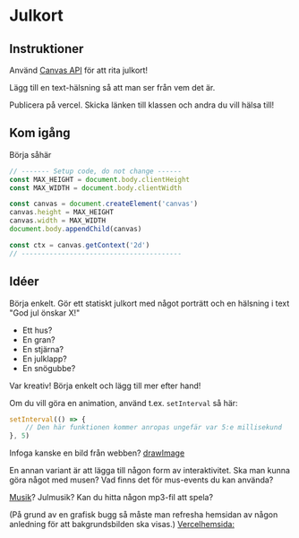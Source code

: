 # Julkort

## Instruktioner

Använd [Canvas API](https://developer.mozilla.org/en-US/docs/Web/API/Canvas_API) för att rita julkort!

Lägg till en text-hälsning så att man ser från vem det är.

Publicera på vercel. Skicka länken till klassen och andra du vill hälsa till!

## Kom igång

Börja såhär
````javascript
// ------- Setup code, do not change ------
const MAX_HEIGHT = document.body.clientHeight
const MAX_WIDTH = document.body.clientWidth

const canvas = document.createElement('canvas')
canvas.height = MAX_HEIGHT
canvas.width = MAX_WIDTH
document.body.appendChild(canvas)

const ctx = canvas.getContext('2d')
// ----------------------------------------
````

## Idéer

Börja enkelt. Gör ett statiskt julkort med något porträtt och en hälsning i text "God jul önskar X!"

* Ett hus?
* En gran?
* En stjärna?
* En julklapp?
* En snögubbe?

Var kreativ! Börja enkelt och lägg till mer efter hand!

Om du vill göra en animation, använd t.ex. `setInterval` så här:
````javascript
setInterval(() => {
    // Den här funktionen kommer anropas ungefär var 5:e millisekund
}, 5)
````

Infoga kanske en bild från webben? [drawImage](https://developer.mozilla.org/en-US/docs/Web/API/CanvasRenderingContext2D/drawImage)

En annan variant är att lägga till någon form av interaktivitet. Ska man kunna göra något med musen? Vad finns det för mus-events du kan använda?

[Musik](https://developer.mozilla.org/en-US/docs/Web/API/HTMLAudioElement/Audio)? Julmusik? Kan du hitta någon mp3-fil att spela?

(På grund av en grafisk bugg så måste man refresha hemsidan av någon anledning för att bakgrundsbilden ska visas.)
[Vercelhemsida:](https://julkort-sigma.vercel.app/)